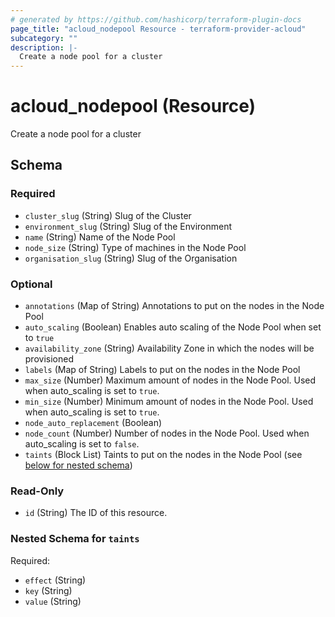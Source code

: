```yaml
---
# generated by https://github.com/hashicorp/terraform-plugin-docs
page_title: "acloud_nodepool Resource - terraform-provider-acloud"
subcategory: ""
description: |-
  Create a node pool for a cluster
---
```


# acloud_nodepool (Resource)

Create a node pool for a cluster



<!-- schema generated by tfplugindocs -->
## Schema

### Required

- `cluster_slug` (String) Slug of the Cluster
- `environment_slug` (String) Slug of the Environment
- `name` (String) Name of the Node Pool
- `node_size` (String) Type of machines in the Node Pool
- `organisation_slug` (String) Slug of the Organisation

### Optional

- `annotations` (Map of String) Annotations to put on the nodes in the Node Pool
- `auto_scaling` (Boolean) Enables auto scaling of the Node Pool when set to `true`
- `availability_zone` (String) Availability Zone in which the nodes will be provisioned
- `labels` (Map of String) Labels to put on the nodes in the Node Pool
- `max_size` (Number) Maximum amount of nodes in the Node Pool. Used when auto_scaling is set to `true`.
- `min_size` (Number) Minimum amount of nodes in the Node Pool. Used when auto_scaling is set to `true`.
- `node_auto_replacement` (Boolean)
- `node_count` (Number) Number of nodes in the Node Pool. Used when auto_scaling is set to `false`.
- `taints` (Block List) Taints to put on the nodes in the Node Pool (see [below for nested schema](#nestedblock--taints))

### Read-Only

- `id` (String) The ID of this resource.

<a id="nestedblock--taints"></a>
### Nested Schema for `taints`

Required:

- `effect` (String)
- `key` (String)
- `value` (String)
